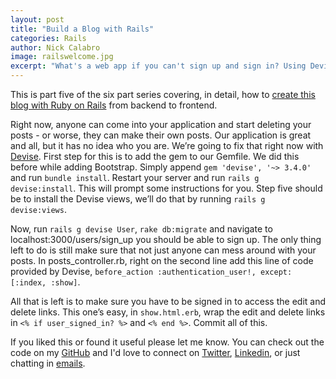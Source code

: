 ```yaml
---
layout: post
title: "Build a Blog with Rails"
categories: Rails
author: Nick Calabro
image: railswelcome.jpg
excerpt: "What's a web app if you can't sign up and sign in? Using Devise, creating users authenticating them is as easy as pie."
---
```


<meta name="twitter:card" content="summary" />
<meta name="twitter:site" content="@NickCalabs" />
<meta name="twitter:title" content="{{ page.title }}" />
<meta name="twitter:description" content="Nick Calabro's Blog" />

<div class="message">This is part five of the six part series covering, in detail, how to <a href="http://nameless-dusk-8821.herokuapp.com">create this blog with Ruby on Rails</a> from backend to frontend. 
</div>

Right now, anyone can come into your application and start deleting your posts - or worse, they can make their own posts. Our application is great and all, but it has no idea who you are. We’re going to fix that right now with <a href="https://github.com/plataformatec/devise">Devise</a>. First step for this is to add the gem to our Gemfile. We did this before while adding Bootstrap. Simply append `gem 'devise', '~> 3.4.0'` and run `bundle install`. Restart your server and run `rails g devise:install`. This will prompt some instructions for you. Step five should be to install the Devise views, we’ll do that by running `rails g devise:views`.

Now, run `rails g devise User`, `rake db:migrate` and navigate to <a>localhost:3000/users/sign_up</a> you should be able to sign up. The only thing left to do is still make sure that not just anyone can mess around with your posts. In posts_controller.rb, right on the second line add this line of code provided by Devise, `before_action :authentication_user!, except: [:index, :show]`.

All that is left is to make sure you have to be signed in to access the edit and delete links. This one’s easy, in `show.html.erb`, wrap the edit and delete links in `<% if user_signed_in? %>` and `<% end %>`. Commit all of this.

<div class="message">
  If you liked this or found it useful please let me know. You can check out the code on my <a href="http://github.com/nickcalabs">GitHub</a> and I'd love to connect on <a href="http://twitter.com/nickcalabs">Twitter</a>, <a href="http://linkedin.com/in/nickcalabro">Linkedin</a>, or just chatting in <a href="mailto:calabro.nick@gmail.com">emails</a>.
</div>